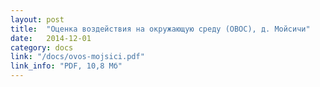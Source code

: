 ```yaml
---
layout: post
title:  "Оценка воздействия на окружающую среду (ОВОС), д. Мойсичи"
date:   2014-12-01
category: docs
link: "/docs/ovos-mojsici.pdf"
link_info: "PDF, 10,8 Мб"
---
```


